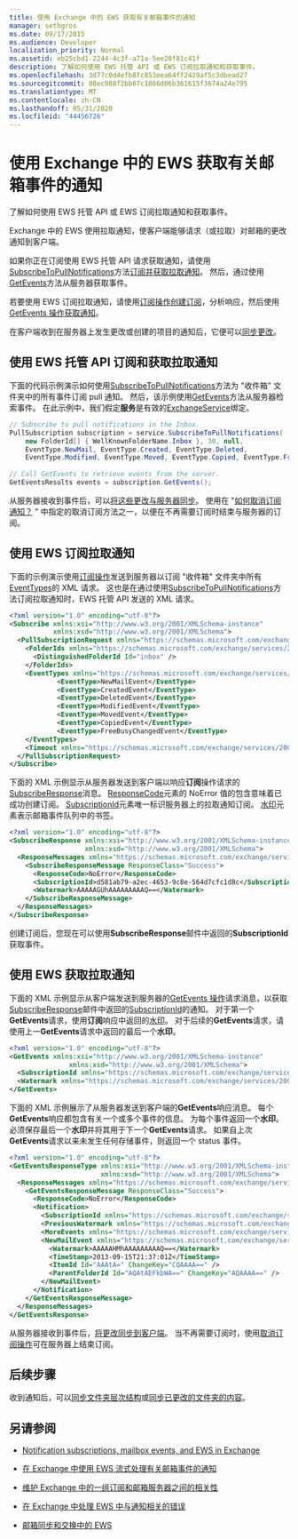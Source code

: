 ```yaml
---
title: 使用 Exchange 中的 EWS 获取有关邮箱事件的通知
manager: sethgros
ms.date: 09/17/2015
ms.audience: Developer
localization_priority: Normal
ms.assetid: eb25cbd1-2244-4c3f-a71a-5ee20f81c41f
description: 了解如何使用 EWS 托管 API 或 EWS 订阅拉取通知和获取事件。
ms.openlocfilehash: 3d77c0d4efb8fc853eea64ff2429af5c3dbead27
ms.sourcegitcommit: 88ec988f2bb67c1866d06b361615f3674a24e795
ms.translationtype: MT
ms.contentlocale: zh-CN
ms.lasthandoff: 05/31/2020
ms.locfileid: "44456726"
---
```

# <a name="pull-notifications-about-mailbox-events-by-using-ews-in-exchange"></a>使用 Exchange 中的 EWS 获取有关邮箱事件的通知

了解如何使用 EWS 托管 API 或 EWS 订阅拉取通知和获取事件。
  
Exchange 中的 EWS 使用拉取通知，使客户端能够请求（或拉取）对邮箱的更改通知到客户端。
  
如果你正在订阅使用 EWS 托管 API 请求获取通知，请使用[SubscribeToPullNotifications](https://msdn.microsoft.com/library/microsoft.exchange.webservices.data.exchangeservice.subscribetopullnotifications%28v=exchg.80%29.aspx)方法[订阅并获取拉取通知](how-to-pull-notifications-about-mailbox-events-by-using-ews-in-exchange.md#bk_cepullewsma)。 然后，通过使用[GetEvents](https://msdn.microsoft.com/library/microsoft.exchange.webservices.data.pullsubscription.getevents%28v=exchg.80%29.aspx)方法从服务器获取事件。 
  
若要使用 EWS 订阅拉取通知，请使用[订阅操作](https://msdn.microsoft.com/library/f17c3d08-c79e-41f1-ba31-6e41e7aafd87%28Office.15%29.aspx)[创建订阅](how-to-pull-notifications-about-mailbox-events-by-using-ews-in-exchange.md#bk_cepullews)，分析响应，然后使用[GetEvents 操作](https://msdn.microsoft.com/library/f268efe5-9a1a-41a2-b6a6-51fcde7720a1%28Office.15%29.aspx)[获取通知](how-to-pull-notifications-about-mailbox-events-by-using-ews-in-exchange.md#bk_getpull)。
  
在客户端收到在服务器上发生更改或创建的项目的通知后，它便可以[同步更改](how-to-pull-notifications-about-mailbox-events-by-using-ews-in-exchange.md#bk_nextsteps)。
  
## <a name="subscribe-to-and-get-pull-notifications-by-using-the-ews-managed-api"></a>使用 EWS 托管 API 订阅和获取拉取通知
<a name="bk_cepullewsma"> </a>

下面的代码示例演示如何使用[SubscribeToPullNotifications](https://msdn.microsoft.com/library/microsoft.exchange.webservices.data.exchangeservice.subscribetopullnotifications%28v=exchg.80%29.aspx)方法为 "收件箱" 文件夹中的所有事件订阅 pull 通知。 然后，该示例使用[GetEvents](https://msdn.microsoft.com/library/microsoft.exchange.webservices.data.pullsubscription.getevents%28v=exchg.80%29.aspx)方法从服务器检索事件。 在此示例中，我们假定**服务**是有效的[ExchangeService](https://msdn.microsoft.com/library/microsoft.exchange.webservices.data.exchangeservice%28v=exchg.80%29.aspx)绑定。 
  
```cs
// Subscribe to pull notifications in the Inbox.
PullSubscription subscription = service.SubscribeToPullNotifications( 
    new FolderId[] { WellKnownFolderName.Inbox }, 30, null, 
    EventType.NewMail, EventType.Created, EventType.Deleted,
    EventType.Modified, EventType.Moved, EventType.Copied, EventType.FreeBusyChanged); 
 
// Call GetEvents to retrieve events from the server. 
GetEventsResults events = subscription.GetEvents(); 
```

从服务器接收到事件后，可以[将这些更改与服务器同步](how-to-pull-notifications-about-mailbox-events-by-using-ews-in-exchange.md#bk_nextsteps)。 使用在 "[如何取消订阅通知？](notification-subscriptions-mailbox-events-and-ews-in-exchange.md#bk_notifunsubscribe) " 中指定的取消订阅方法之一，以便在不再需要订阅时结束与服务器的订阅。 
  
## <a name="subscribe-to-pull-notifications-by-using-ews"></a>使用 EWS 订阅拉取通知
<a name="bk_cepullews"> </a>

下面的示例演示使用[订阅操作](https://msdn.microsoft.com/library/f17c3d08-c79e-41f1-ba31-6e41e7aafd87%28Office.15%29.aspx)发送到服务器以订阅 "收件箱" 文件夹中所有[EventTypes](https://msdn.microsoft.com/library/29ded9e5-f191-4aa3-bc3e-500de2fc8818%28Office.15%29.aspx)的 XML 请求。 这也是在通过使用[SubscribeToPullNotifications](https://msdn.microsoft.com/library/microsoft.exchange.webservices.data.exchangeservice.subscribetopullnotifications%28v=exchg.80%29.aspx)方法订阅拉取通知时，EWS 托管 API 发送的 XML 请求。 
  
```XML
<?xml version="1.0" encoding="utf-8"?>
<Subscribe xmlns:xsi="http://www.w3.org/2001/XMLSchema-instance" 
           xmlns:xsd="http://www.w3.org/2001/XMLSchema">
  <PullSubscriptionRequest xmlns="https://schemas.microsoft.com/exchange/services/2006/messages">
    <FolderIds xmlns="https://schemas.microsoft.com/exchange/services/2006/types">
      <DistinguishedFolderId Id="inbox" />
    </FolderIds>
    <EventTypes xmlns="https://schemas.microsoft.com/exchange/services/2006/types">
            <EventType>NewMailEvent</EventType>
            <EventType>CreatedEvent</EventType>
            <EventType>DeletedEvent</EventType>
            <EventType>ModifiedEvent</EventType>
            <EventType>MovedEvent</EventType>
            <EventType>CopiedEvent</EventType>
            <EventType>FreeBusyChangedEvent</EventType>
    </EventTypes>
    <Timeout xmlns="https://schemas.microsoft.com/exchange/services/2006/types">30</Timeout>
  </PullSubscriptionRequest>
</Subscribe>
```

下面的 XML 示例显示从服务器发送到客户端以响应**订阅**操作请求的[SubscribeResponse](https://msdn.microsoft.com/library/fd87e9b7-c231-44fa-9f5b-19ae96cda5cc%28Office.15%29.aspx)消息。 [ResponseCode](https://msdn.microsoft.com/library/4b84d670-74c9-4d6d-84e7-f0a9f76f0d93%28Office.15%29.aspx)元素的 NoError 值的包含意味着已成功创建订阅。 [SubscriptionId](https://msdn.microsoft.com/library/77c0abab-69e8-428e-8c20-22258e4ef71b%28Office.15%29.aspx)元素唯一标识服务器上的拉取通知订阅。 [水印](https://msdn.microsoft.com/library/e1545046-94f9-4ac7-af1c-ea81dfb6822c%28Office.15%29.aspx)元素表示邮箱事件队列中的书签。 
  
```XML
<?xml version="1.0" encoding="utf-8"?>
<SubscribeResponse xmlns:xsi="http://www.w3.org/2001/XMLSchema-instance" 
                   xmlns:xsd="http://www.w3.org/2001/XMLSchema">
  <ResponseMessages xmlns="https://schemas.microsoft.com/exchange/services/2006/messages">
    <SubscribeResponseMessage ResponseClass="Success">
      <ResponseCode>NoError</ResponseCode>
      <SubscriptionId>d581ab79-a2ec-4653-9c8e-564d7cfc1d8c</SubscriptionId>
      <Watermark>AAAAAGUhAAAAAAAAAQ==</Watermark>
    </SubscribeResponseMessage>
  </ResponseMessages>
</SubscribeResponse>
```

创建订阅后，您现在可以使用**SubscribeResponse**邮件中返回的**SubscriptionId**获取事件。 
  
## <a name="get-pull-notifications-by-using-ews"></a>使用 EWS 获取拉取通知
<a name="bk_getpull"> </a>

下面的 XML 示例显示从客户端发送到服务器的[GetEvents 操作](https://msdn.microsoft.com/library/f268efe5-9a1a-41a2-b6a6-51fcde7720a1%28Office.15%29.aspx)请求消息，以获取[SubscribeResponse](https://msdn.microsoft.com/library/fd87e9b7-c231-44fa-9f5b-19ae96cda5cc%28Office.15%29.aspx)邮件中返回的[SubscriptionId](https://msdn.microsoft.com/library/77c0abab-69e8-428e-8c20-22258e4ef71b%28Office.15%29.aspx)的通知。 对于第一个**GetEvents**请求，使用**订阅**响应中返回的[水印](https://msdn.microsoft.com/library/e1545046-94f9-4ac7-af1c-ea81dfb6822c%28Office.15%29.aspx)。 对于后续的**GetEvents**请求，请使用上一**GetEvents**请求中返回的最后一个**水印**。 
  
```XML
<?xml version="1.0" encoding="utf-8"?>
<GetEvents xmlns:xsi="http://www.w3.org/2001/XMLSchema-instance" 
               xmlns:xsd="http://www.w3.org/2001/XMLSchema">
  <SubscriptionId xmlns="https://schemas.microsoft.com/exchange/services/2006/messages">d581ab79-a2ec-4653-9c8e-564d7cfc1d8c</SubscriptionId>
  <Watermark xmlns="https://schemas.microsoft.com/exchange/services/2006/messages">AAAAAGUhAAAAAAAAAQ==</Watermark>
</GetEvents>
```

下面的 XML 示例展示了从服务器发送到客户端的**GetEvents**响应消息。 每个**GetEvents**响应都包含有关一个或多个事件的信息。 为每个事件返回一个**水印**。 必须保存最后一个**水印**并将其用于下一个**GetEvents**请求。 如果自上次**GetEvents**请求以来未发生任何存储事件，则返回一个 status 事件。 
  
```XML
<?xml version="1.0" encoding="utf-8"?>
<GetEventsResponseType xmlns:xsi="http://www.w3.org/2001/XMLSchema-instance" 
                       xmlns:xsd="http://www.w3.org/2001/XMLSchema">
  <ResponseMessages xmlns="https://schemas.microsoft.com/exchange/services/2006/messages">
    <GetEventsResponseMessage ResponseClass="Success">
      <ResponseCode>NoError</ResponseCode>
      <Notification>
        <SubscriptionId xmlns="https://schemas.microsoft.com/exchange/services/2006/types">d581ab79-a2ec-4653-9c8e-564d7cfc1d8c</SubscriptionId>
        <PreviousWatermark xmlns="https://schemas.microsoft.com/exchange/services/2006/types">AAAAAGUhAAAAAAAAAQ==</PreviousWatermark>
        <MoreEvents xmlns="https://schemas.microsoft.com/exchange/services/2006/types">false</MoreEvents>
        <NewMailEvent xmlns="https://schemas.microsoft.com/exchange/services/2006/types">
          <Watermark>AAAAAHMhAAAAAAAAAQ==</Watermark>
          <TimeStamp>2013-09-15T21:37:01Z</TimeStamp>
          <ItemId Id="AAAtA=" ChangeKey="CQAAAA==" />
          <ParentFolderId Id="AQAtAEFkbWA==" ChangeKey="AQAAAA==" />
        </NewMailEvent>
      </Notification>
    </GetEventsResponseMessage>
  </ResponseMessages>
</GetEventsResponse>
```

从服务器接收到事件后，[将更改同步到客户端](how-to-pull-notifications-about-mailbox-events-by-using-ews-in-exchange.md#bk_nextsteps)。 当不再需要订阅时，使用[取消订阅操作](https://msdn.microsoft.com/library/994a9d2b-1501-4804-90f0-12bd914496ec%28Office.15%29.aspx)可在服务器上结束订阅。 
  
## <a name="next-steps"></a>后续步骤
<a name="bk_nextsteps"> </a>

收到通知后，可以[同步文件夹层次结构](how-to-synchronize-folders-by-using-ews-in-exchange.md)或[同步已更改的文件夹的内容](how-to-synchronize-items-by-using-ews-in-exchange.md)。
  
## <a name="see-also"></a>另请参阅


- [Notification subscriptions, mailbox events, and EWS in Exchange](notification-subscriptions-mailbox-events-and-ews-in-exchange.md)
    
- [在 Exchange 中使用 EWS 流式处理有关邮箱事件的通知](how-to-stream-notifications-about-mailbox-events-by-using-ews-in-exchange.md)
    
- [维护 Exchange 中的一组订阅和邮箱服务器之间的相关性](how-to-maintain-affinity-between-group-of-subscriptions-and-mailbox-server.md)
    
- [在 Exchange 中处理 EWS 中与通知相关的错误](handling-notification-related-errors-in-ews-in-exchange.md)
    
- [邮箱同步和交换中的 EWS](mailbox-synchronization-and-ews-in-exchange.md)
    

